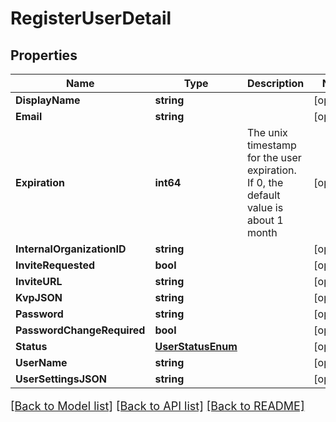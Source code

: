 # RegisterUserDetail

## Properties

Name | Type | Description | Notes
------------ | ------------- | ------------- | -------------
**DisplayName** | **string** |  | [optional] 
**Email** | **string** |  | [optional] 
**Expiration** | **int64** | The unix timestamp for the user expiration. If 0, the default value is about 1 month | [optional] 
**InternalOrganizationID** | **string** |  | [optional] 
**InviteRequested** | **bool** |  | [optional] 
**InviteURL** | **string** |  | [optional] 
**KvpJSON** | **string** |  | [optional] 
**Password** | **string** |  | [optional] 
**PasswordChangeRequired** | **bool** |  | [optional] 
**Status** | [**UserStatusEnum**](UserStatusEnum.md) |  | [optional] 
**UserName** | **string** |  | [optional] 
**UserSettingsJSON** | **string** |  | [optional] 

[[Back to Model list]](../README.md#documentation-for-models) [[Back to API list]](../README.md#documentation-for-api-endpoints) [[Back to README]](../README.md)

<style>
     p, ul, ol, li { font-size: 18px !important;}
</style>


